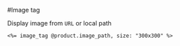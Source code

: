 #Image tag

Display image from `URL` or local path

```
<%= image_tag @product.image_path, size: "300x300" %>
```
